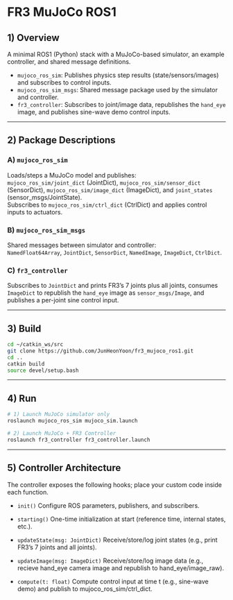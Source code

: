 # FR3 MuJoCo ROS1

## 1) Overview
A minimal ROS1 (Python) stack with a MuJoCo-based simulator, an example controller, and shared message definitions.

- `mujoco_ros_sim`: Publishes physics step results (state/sensors/images) and subscribes to control inputs.
- `mujoco_ros_sim_msgs`: Shared message package used by the simulator and controller.
- `fr3_controller`: Subscribes to joint/image data, republishes the `hand_eye` image, and publishes sine-wave demo control inputs.

---

## 2) Package Descriptions

### A) `mujoco_ros_sim`
Loads/steps a MuJoCo model and publishes:  
`mujoco_ros_sim/joint_dict` (JointDict), `mujoco_ros_sim/sensor_dict` (SensorDict), `mujoco_ros_sim/image_dict` (ImageDict), and `joint_states` (sensor_msgs/JointState).  
Subscribes to `mujoco_ros_sim/ctrl_dict` (CtrlDict) and applies control inputs to actuators.

### B) `mujoco_ros_sim_msgs`
Shared messages between simulator and controller:  
`NamedFloat64Array`, `JointDict`, `SensorDict`, `NamedImage`, `ImageDict`, `CtrlDict`.

### C) `fr3_controller`
Subscribes to `JointDict` and prints FR3’s 7 joints plus all joints, consumes `ImageDict` to republish the `hand_eye` image as `sensor_msgs/Image`, and publishes a per-joint sine control input.

---

## 3) Build
```bash
cd ~/catkin_ws/src
git clone https://github.com/JunHeonYoon/fr3_mujoco_ros1.git
cd ..
catkin build
source devel/setup.bash
```

---

## 4) Run
```bash
# 1) Launch MuJoCo simulator only
roslaunch mujoco_ros_sim mujoco_sim.launch

# 2) Launch MuJoCo + FR3 Controller
roslaunch fr3_controller fr3_controller.launch
```
---
## 5) Controller Architecture

The controller exposes the following hooks; place your custom code inside each function.

- `init()` 
Configure ROS parameters, publishers, and subscribers.

- `starting()` 
One-time initialization at start (reference time, internal states, etc.).

- `updateState(msg: JointDict)` 
Receive/store/log joint states (e.g., print FR3’s 7 joints and all joints).

- `updateImage(msg: ImageDict)`
Receive/store/log image data (e.g., recieve hand_eye camera image and republish to hand_eye/image_raw).

- `compute(t: float)`
Compute control input at time t (e.g., sine-wave demo) and publish to mujoco_ros_sim/ctrl_dict.

